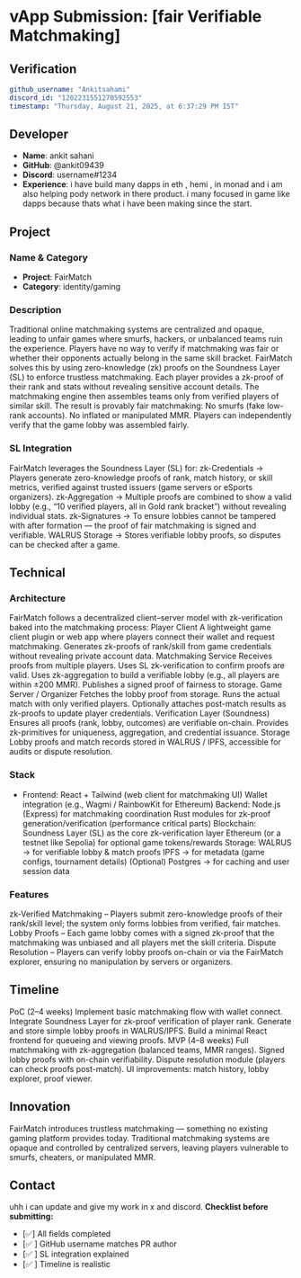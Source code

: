 # vApp Submission: [fair Verifiable Matchmaking]

## Verification
```yaml
github_username: "Ankitsahami"
discord_id: "1202231551270592553"
timestamp: "Thursday, August 21, 2025, at 6:37:29 PM IST"
```
## Developer
- **Name**: ankit sahani
- **GitHub**: @ankit09439
- **Discord**: username#1234
- **Experience**: i have build many dapps in eth , hemi , in monad and i am also helping pody network in there product. 
i many focused in game like dapps because thats what i have been making since the start.
## Project
### Name & Category
- **Project**: FairMatch
- **Category**: identity/gaming
### Description
Traditional online matchmaking systems are centralized and opaque, leading to unfair games where smurfs, hackers, or unbalanced teams ruin the experience. Players have no way to verify if matchmaking was fair or whether their opponents actually belong in the same skill bracket.
FairMatch solves this by using zero-knowledge (zk) proofs on the Soundness Layer (SL) to enforce trustless matchmaking. Each player provides a zk-proof of their rank and stats without revealing sensitive account details. The matchmaking engine then assembles teams only from verified players of similar skill.
The result is provably fair matchmaking:
No smurfs (fake low-rank accounts).
No inflated or manipulated MMR.
Players can independently verify that the game lobby was assembled fairly.
### SL Integration  
FairMatch leverages the Soundness Layer (SL) for:
zk-Credentials → Players generate zero-knowledge proofs of rank, match history, or skill metrics, verified against trusted issuers (game servers or eSports organizers).
zk-Aggregation → Multiple proofs are combined to show a valid lobby (e.g., “10 verified players, all in Gold rank bracket”) without revealing individual stats.
zk-Signatures → To ensure lobbies cannot be tampered with after formation — the proof of fair matchmaking is signed and verifiable.
WALRUS Storage → Stores verifiable lobby proofs, so disputes can be checked after a game.
## Technical
### Architecture
FairMatch follows a decentralized client–server model with zk-verification baked into the matchmaking process:
Player Client
A lightweight game client plugin or web app where players connect their wallet and request matchmaking.
Generates zk-proofs of rank/skill from game credentials without revealing private account data.
Matchmaking Service
Receives proofs from multiple players.
Uses SL zk-verification to confirm proofs are valid.
Uses zk-aggregation to build a verifiable lobby (e.g., all players are within ±200 MMR).
Publishes a signed proof of fairness to storage.
Game Server / Organizer
Fetches the lobby proof from storage.
Runs the actual match with only verified players.
Optionally attaches post-match results as zk-proofs to update player credentials.
Verification Layer (Soundness)
Ensures all proofs (rank, lobby, outcomes) are verifiable on-chain.
Provides zk-primitives for uniqueness, aggregation, and credential issuance.
Storage
Lobby proofs and match records stored in WALRUS / IPFS, accessible for audits or dispute resolution.
### Stack
- Frontend:
React + Tailwind (web client for matchmaking UI)
Wallet integration (e.g., Wagmi / RainbowKit for Ethereum)
Backend:
Node.js (Express) for matchmaking coordination
Rust modules for zk-proof generation/verification (performance critical parts)
Blockchain:
Soundness Layer (SL) as the core zk-verification layer
Ethereum (or a testnet like Sepolia) for optional game tokens/rewards
Storage:
WALRUS → for verifiable lobby & match proofs
IPFS → for metadata (game configs, tournament details)
(Optional) Postgres → for caching and user session data
### Features
zk-Verified Matchmaking – Players submit zero-knowledge proofs of their rank/skill level; the system only forms lobbies from verified, fair matches.
Lobby Proofs – Each game lobby comes with a signed zk-proof that the matchmaking was unbiased and all players met the skill criteria.
Dispute Resolution – Players can verify lobby proofs on-chain or via the FairMatch explorer, ensuring no manipulation by servers or organizers.
## Timeline
PoC (2–4 weeks)
Implement basic matchmaking flow with wallet connect.
Integrate Soundness Layer for zk-proof verification of player rank.
Generate and store simple lobby proofs in WALRUS/IPFS.
Build a minimal React frontend for queueing and viewing proofs.
MVP (4–8 weeks)
Full matchmaking with zk-aggregation (balanced teams, MMR ranges).
Signed lobby proofs with on-chain verifiability.
Dispute resolution module (players can check proofs post-match).
UI improvements: match history, lobby explorer, proof viewer.
## Innovation
FairMatch introduces trustless matchmaking — something no existing gaming platform provides today.
Traditional matchmaking systems are opaque and controlled by centralized servers, leaving players vulnerable to smurfs, cheaters, or
manipulated MMR.
## Contact
uhh i can update and give my work in x and discord.
**Checklist before submitting:**
- [✅] All fields completed
- [✅ ] GitHub username matches PR author  
- [✅ ] SL integration explained
- [✅ ] Timeline is realistic
